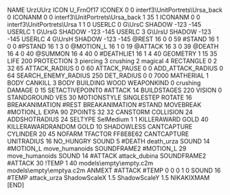 NAME                    UrzUUrz
ICON 			U_FrnOf17
ICONEX 0 0 interf3\UnitPortrets\Ursa_back 0
ICONANM 0 0 interf3\UnitPortrets\Ursa_back 1 35 1
ICONANM 0 0 interf3\UnitPortrets\Ursa 1 1 0
USERLC 			0 G\UrsC SHADOW -123 -145
USERLC 			1 G\UrsG SHADOW -123 -145
USERLC 			3 G\UrsU SHADOW -123 -145
USERLC 			4 G\UrsH SHADOW -123 -145
@REST      		16 0 0 59
#STAND     		16 1 0 0
#PSTAND    		16 1 3 0
@MOTION_L  		16 1 0 19
@ATTACK    		16 3 0 39
@DEATH     		16 4 0 40
@SUMMON     		16 4 40 0 
#DEATHLIE1 		16 1 4 40
GEOMETRY 		1 15 35
LIFE     		200
PROTECTION 		3 piercing 3 crushing 2 magical 4
RECTANGLE 		0 2 32 65
ATTACK_RADIUS 		0 0 60
ATTACK_PAUSE 		0 0
ADD_ATTACK_RADIUS 	0 64
SEARCH_ENEMY_RADIUS 	250
DET_RADIUS 		0 0 7000
MATHERIAL 		1 BODY
CANKILL 3 BODY BUILDING WOOD
WEAPONKIND 		0 crushing
DAMAGE   		0 15
SETACTIVEPOINT0		#ATTACK 14
BUILDSTAGES 		220
VISION 			0
STANDGROUND
VES 			30
MOTIONSTYLE 		SINGLESTEP
ROTATE 			16
BREAKANIMATION 		#REST
BREAKANIMATION 		#STAND
MOVEBREAK 		#MOTION_L
EXPA 			90
ZPOINTS	32 32
CANSTORM
COLLISION 24
ADDSHOTRADIUS 24
SELTYPE SelMedium 1 1
KILLERAWARD             GOLD 40
KILLERAWARDRANDOM       GOLD 10
SHADOWLESS
CANTCAPTURE
CYLINDER 20 45
NOFARM
TFACTOR FF8E8E62
CANTCAPTURE
UNITRADIUS 16
NO_HUNGRY
SOUND 5 #DEATH death_urza
SOUND 14 #MOTION_L move_humanoids
SOUNDFRAME2 #MOTION_L 29 move_humanoids
SOUND 14 #ATTACK attack_dubina
SOUNDFRAME2 #ATTACK 30
!TEMP  1 40 models\empty\empty.c2m models\empty\emptya.c2m
ANMEXT #ATTACK #TEMP 0 0 0 1 0
SOUND 16 #TEMP attack_urza
ShadowScaleX 1.5
ShadowScaleY 1.5
NIKAKIXMAM
[END]
